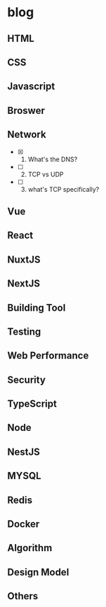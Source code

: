 # blog
## HTML
## CSS
## Javascript
## Broswer 
## Network
- [x] 1. What's the DNS?
- [ ] 2. TCP vs UDP
- [ ] 3. what's TCP specifically?
## Vue
## React
## NuxtJS
## NextJS
## Building Tool
## Testing
## Web Performance
## Security
## TypeScript

## Node
## NestJS
## MYSQL
## Redis
## Docker
## Algorithm
## Design Model
## Others

